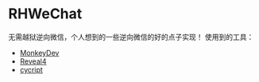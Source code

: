 # RHWeChat
无需越狱逆向微信，个人想到的一些逆向微信的好的点子实现！
使用到的工具：
* [MonkeyDev](https://github.com/AloneMonkey/MonkeyDev)
* [Reveal4](https://revealapp.com/)
* [cycript](http://www.cycript.org/)
